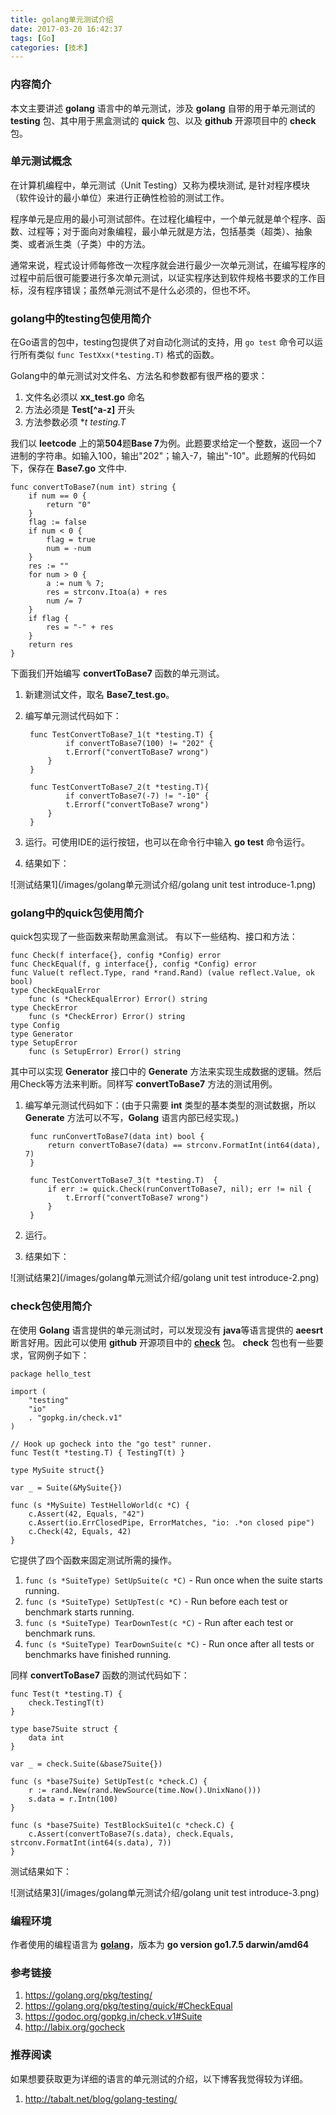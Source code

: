 ```yaml
---
title: golang单元测试介绍
date: 2017-03-20 16:42:37
tags: [Go]
categories: [技术]
---
```


### 内容简介

本文主要讲述 **golang** 语言中的单元测试，涉及 **golang** 自带的用于单元测试的 **testing** 包、其中用于黑盒测试的 **quick** 包、以及 **github** 开源项目中的 **check** 包。

<!-- more -->

### 单元测试概念

在计算机编程中，单元测试（Unit Testing）又称为模块测试, 是针对程序模块（软件设计的最小单位）来进行正确性检验的测试工作。

程序单元是应用的最小可测试部件。在过程化编程中，一个单元就是单个程序、函数、过程等；对于面向对象编程，最小单元就是方法，包括基类（超类）、抽象类、或者派生类（子类）中的方法。

通常来说，程式设计师每修改一次程序就会进行最少一次单元测试，在编写程序的过程中前后很可能要进行多次单元测试，以证实程序达到软件规格书要求的工作目标，沒有程序错误；虽然单元测试不是什么必须的，但也不坏。

### golang中的testing包使用简介

在Go语言的包中，testing包提供了对自动化测试的支持，用 `go test` 命令可以运行所有类似 `func TestXxx(*testing.T)` 格式的函数。

Golang中的单元测试对文件名、方法名和参数都有很严格的要求：

1. 文件名必须以 **xx_test.go** 命名
2. 方法必须是 **Test[^a-z]** 开头
3. 方法参数必须 **t *testing.T**

我们以 **leetcode** 上的第**504**题**Base 7**为例。此题要求给定一个整数，返回一个7进制的字符串。如输入100，输出"202"；输入-7，输出"-10"。此题解的代码如下，保存在 **Base7.go** 文件中.

	func convertToBase7(num int) string {
		if num == 0 {
			return "0"
		}
		flag := false
	    if num < 0 {
			flag = true
	    	num = -num
		}
		res := ""
		for num > 0 {
			a := num % 7;
			res = strconv.Itoa(a) + res
			num /= 7
		}
		if flag {
			res = "-" + res
		}
		return res
	}

下面我们开始编写 **convertToBase7** 函数的单元测试。

1. 新建测试文件，取名 **Base7_test.go**。
2. 编写单元测试代码如下：

		func TestConvertToBase7_1(t *testing.T) {
				if convertToBase7(100) != "202" {
				t.Errorf("convertToBase7 wrong")
			}
		}

		func TestConvertToBase7_2(t *testing.T){
				if convertToBase7(-7) != "-10" {
				t.Errorf("convertToBase7 wrong")
			}
		}

3. 运行。可使用IDE的运行按钮，也可以在命令行中输入 **go test** 命令运行。
4. 结果如下：

![测试结果1](/images/golang单元测试介绍/golang unit test introduce-1.png)

### golang中的quick包使用简介

quick包实现了一些函数来帮助黑盒测试。
有以下一些结构、接口和方法：

	func Check(f interface{}, config *Config) error
	func CheckEqual(f, g interface{}, config *Config) error
	func Value(t reflect.Type, rand *rand.Rand) (value reflect.Value, ok bool)
	type CheckEqualError
		func (s *CheckEqualError) Error() string
	type CheckError
		func (s *CheckError) Error() string
	type Config
	type Generator
	type SetupError
		func (s SetupError) Error() string

其中可以实现 **Generator** 接口中的 **Generate** 方法来实现生成数据的逻辑。然后用Check等方法来判断。同样写 **convertToBase7** 方法的测试用例。

1. 编写单元测试代码如下：(由于只需要 **int** 类型的基本类型的测试数据，所以 **Generate** 方法可以不写，**Golang** 语言内部已经实现。)
	
		func runConvertToBase7(data int) bool {
			return convertToBase7(data) == strconv.FormatInt(int64(data), 7)
		}

		func TestConvertToBase7_3(t *testing.T)  {
			if err := quick.Check(runConvertToBase7, nil); err != nil {
				t.Errorf("convertToBase7 wrong")
			}
		}

2. 运行。
3. 结果如下：

![测试结果2](/images/golang单元测试介绍/golang unit test introduce-2.png)

### check包使用简介

在使用 **Golang** 语言提供的单元测试时，可以发现没有 **java**等语言提供的 **aeesrt** 断言好用。因此可以使用 **github** 开源项目中的 [**check**](http://labix.org/gocheck) 包。 **check** 包也有一些要求，官网例子如下：

	package hello_test

	import (
		"testing"
		"io"
		. "gopkg.in/check.v1"
	)

	// Hook up gocheck into the "go test" runner.
	func Test(t *testing.T) { TestingT(t) }

	type MySuite struct{}

	var _ = Suite(&MySuite{})

	func (s *MySuite) TestHelloWorld(c *C) {
		c.Assert(42, Equals, "42")
		c.Assert(io.ErrClosedPipe, ErrorMatches, "io: .*on closed pipe")
		c.Check(42, Equals, 42)
	}

它提供了四个函数来固定测试所需的操作。

1. `func (s *SuiteType) SetUpSuite(c *C)` - Run once when the suite starts running.
2. `func (s *SuiteType) SetUpTest(c *C)` - Run before each test or benchmark starts running.
3. `func (s *SuiteType) TearDownTest(c *C)` - Run after each test or benchmark runs.
4. `func (s *SuiteType) TearDownSuite(c *C)` - Run once after all tests or benchmarks have finished running.

同样 **convertToBase7** 函数的测试代码如下：

	func Test(t *testing.T) {
		check.TestingT(t)
	}

	type base7Suite struct {
		data int
	}

	var _ = check.Suite(&base7Suite{})

	func (s *base7Suite) SetUpTest(c *check.C) {
		r := rand.New(rand.NewSource(time.Now().UnixNano()))
		s.data = r.Intn(100)
	}

	func (s *base7Suite) TestBlockSuite1(c *check.C) {
		c.Assert(convertToBase7(s.data), check.Equals, 	strconv.FormatInt(int64(s.data), 7))
	}  

测试结果如下：

![测试结果3](/images/golang单元测试介绍/golang unit test introduce-3.png)

### 编程环境

作者使用的编程语言为 [**golang**](https://golang.org)，版本为 **go version go1.7.5 darwin/amd64**

### 参考链接

1. https://golang.org/pkg/testing/
2. https://golang.org/pkg/testing/quick/#CheckEqual
3. https://godoc.org/gopkg.in/check.v1#Suite
4. http://labix.org/gocheck

### 推荐阅读

如果想要获取更为详细的语言的单元测试的介绍，以下博客我觉得较为详细。

1. http://tabalt.net/blog/golang-testing/